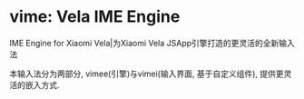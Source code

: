 # vime: Vela IME Engine
IME Engine for Xiaomi Vela|为Xiaomi Vela JSApp引擎打造的更灵活的全新输入法

本输入法分为两部分, vimee(引擎)与vimei(输入界面, 基于自定义组件), 提供更灵活的嵌入方式.